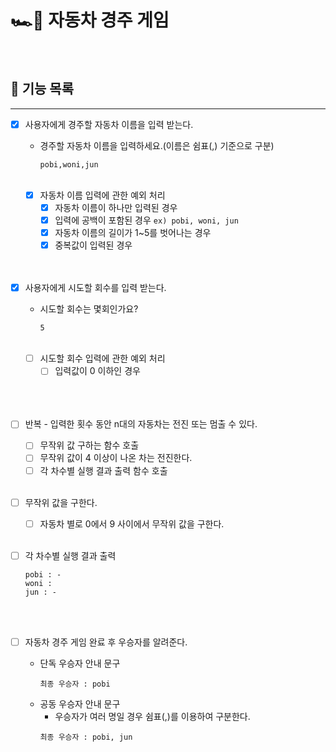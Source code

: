 # 🏎🏁 ️자동차 경주 게임
<br/>

## 🚀 기능 목록

-----------------

- [X] 사용자에게 경주할 자동차 이름을 입력 받는다. 
  - 경주할 자동차 이름을 입력하세요.(이름은 쉼표(,) 기준으로 구분)
    ```
    pobi,woni,jun   
    ``` 
    <br/>
    
  - [X] 자동차 이름 입력에 관한 예외 처리
    - [X] 자동차 이름이 하나만 입력된 경우
    - [X] 입력에 공백이 포함된 경우 `ex) pobi, woni, jun`
    - [X] 자동차 이름의 길이가 1~5를 벗어나는 경우
    - [X] 중복값이 입력된 경우
    
    <br/><br/>
    
- [X] 사용자에게 시도할 회수를 입력 받는다.
  - 시도할 회수는 몇회인가요?
    ```
    5   
    ```
    <br/>

  - [ ] 시도할 회수 입력에 관한 예외 처리
    - [ ] 입력값이 0 이하인 경우

    <br/><br/><br/>

- [ ] 반복 - 입력한 횟수 동안 n대의 자동차는 전진 또는 멈출 수 있다.
  - [ ] 무작위 값 구하는 함수 호출
  - [ ] 무작위 값이 4 이상이 나온 차는 전진한다.
  - [ ] 각 차수별 실행 결과 출력 함수 호출
    
  <br/>

- [ ] 무작위 값을 구한다.
  - [ ] 자동차 별로 0에서 9 사이에서 무작위 값을 구한다.
    
  <br/>

- [ ] 각 차수별 실행 결과 출력
  ```
  pobi : -
  woni : 
  jun : -
  ```

  <br/><br/>

- [ ] 자동차 경주 게임 완료 후 우승자를 알려준다.
  - 단독 우승자 안내 문구
    ```
    최종 우승자 : pobi
    ```
  - 공동 우승자 안내 문구
    - 우승자가 여러 명일 경우 쉼표(,)를 이용하여 구분한다.
    ```
    최종 우승자 : pobi, jun
    ```
